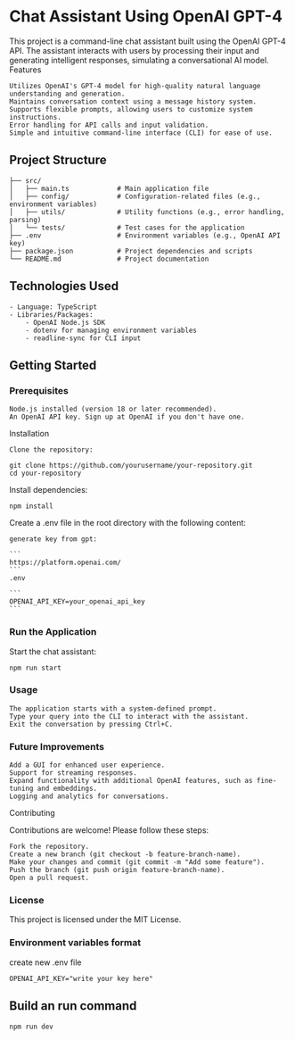 # Chat Assistant Using OpenAI GPT-4

This project is a command-line chat assistant built using the OpenAI GPT-4 API. The assistant interacts with users by processing their input and generating intelligent responses, simulating a conversational AI model.
Features

    Utilizes OpenAI's GPT-4 model for high-quality natural language understanding and generation.
    Maintains conversation context using a message history system.
    Supports flexible prompts, allowing users to customize system instructions.
    Error handling for API calls and input validation.
    Simple and intuitive command-line interface (CLI) for ease of use.

## Project Structure

```
├── src/
│   ├── main.ts            # Main application file
│   ├── config/            # Configuration-related files (e.g., environment variables)
│   ├── utils/             # Utility functions (e.g., error handling, parsing)
│   └── tests/             # Test cases for the application
├── .env                   # Environment variables (e.g., OpenAI API key)
├── package.json           # Project dependencies and scripts
└── README.md              # Project documentation

```

## Technologies Used

    - Language: TypeScript
    - Libraries/Packages:
        - OpenAI Node.js SDK
        - dotenv for managing environment variables
        - readline-sync for CLI input

## Getting Started
### Prerequisites

    Node.js installed (version 18 or later recommended).
    An OpenAI API key. Sign up at OpenAI if you don't have one.

Installation

    Clone the repository:

```
git clone https://github.com/yourusername/your-repository.git
cd your-repository
```

Install dependencies:
```
npm install
```

Create a .env file in the root directory with the following content:

    generate key from gpt:

    ```
    https://platform.openai.com/
    ```
    .env

    ```
    OPENAI_API_KEY=your_openai_api_key
    ```

### Run the Application



Start the chat assistant:

``` 
npm run start

```

### Usage

    The application starts with a system-defined prompt.
    Type your query into the CLI to interact with the assistant.
    Exit the conversation by pressing Ctrl+C.

### Future Improvements

    Add a GUI for enhanced user experience.
    Support for streaming responses.
    Expand functionality with additional OpenAI features, such as fine-tuning and embeddings.
    Logging and analytics for conversations.

Contributing

Contributions are welcome! Please follow these steps:

    Fork the repository.
    Create a new branch (git checkout -b feature-branch-name).
    Make your changes and commit (git commit -m "Add some feature").
    Push the branch (git push origin feature-branch-name).
    Open a pull request.

### License

This project is licensed under the MIT License.



### Environment variables format

create new .env file

```
OPENAI_API_KEY="write your key here"
```



## Build an run command

```
npm run dev
```